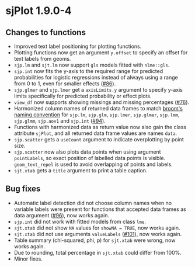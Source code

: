 # sjPlot 1.9.0-4

## Changes to functions
* Improved text label positioning for plotting functions.
* Plotting functions now get an argument `y.offset` to specify an offset for text labels from geoms.
* `sjp.lm` and `sjt.lm` now support `gls` models fitted with `nlme::gls`.
* `sjp.int` now fits the y-axis to the required range for predicted probabilities for logistic regressions instead of always using a range from 0 to 1, even for smaller effects ([#86](https://github.com/sjPlot/devel/issues/86)).
* `sjp.glmer` and `sjp.lmer` get a `axisLimits.y` argument to specify y-axis limits specifically for predicted probability or effect plots.
* `view_df` now supports showing missings and missing percentages ([#76](https://github.com/sjPlot/devel/issues/76)).
* Harmonized column names of returned data frames to match [broom's naming convention](https://github.com/dgrtwo/broom#tidy-functions) for `sjp.lm`, `sjp.glm`, `sjp.lmer`, `sjp.glmer`, `sjp.lmm`, `sjp.glmm`, `sjp.aov1` and `sjp.int` ([#94](https://github.com/sjPlot/devel/issues/94)).
* Functions with harmonized data as return value now also gain the class attribute `sjPlot`, and all returned data frame values are names `data`.
* `sjp.scatter` gets a `useCount` argument to indicate overplotting by point size.
* `sjp.scatter` now also plots data points when using argument `pointLabels`, so exact position of labelled data points is visible. `geom_text_repel` is used to avoid overlapping of points and labels.
* `sjt.xtab` gets a `title` argument to print a table caption.

## Bug fixes
* Automatic label detection did not choose column names when no variable labels were present for functions that accepted data frames as data argument ([#96](https://github.com/sjPlot/devel/issues/96)), now works again.
* `sjp.int` did not work with fitted models from class `lme`.
* `sjt.xtab` did not show `NA` values for `showNA = TRUE`, now works again.
* `sjt.xtab` did not use arguments `valueLabels` ([#101](https://github.com/sjPlot/devel/issues/101)), now works again.
* Table summary (chi-squared, phi, p) for `sjt.xtab` were wrong, now works again.
* Due to rounding, total percentage in `sjt.xtab` could differ from 100%.
* Minor fixes.
